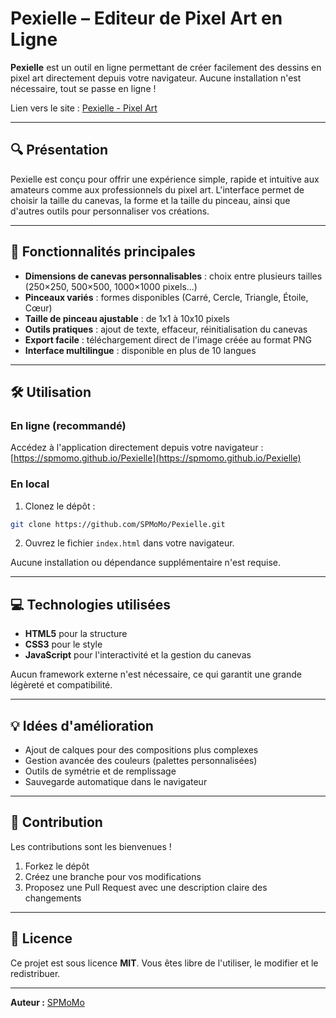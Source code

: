 # Pexielle – Editeur de Pixel Art en Ligne

**Pexielle** est un outil en ligne permettant de créer facilement des dessins en pixel art directement depuis votre navigateur. Aucune installation n'est nécessaire, tout se passe en ligne !

Lien vers le site : [Pexielle - Pixel Art](https://spmomo.github.io/Pexielle)

---

## 🔍 Présentation

Pexielle est conçu pour offrir une expérience simple, rapide et intuitive aux amateurs comme aux professionnels du pixel art. L'interface permet de choisir la taille du canevas, la forme et la taille du pinceau, ainsi que d'autres outils pour personnaliser vos créations.

---

## 🌟 Fonctionnalités principales

- **Dimensions de canevas personnalisables** : choix entre plusieurs tailles (250×250, 500×500, 1000×1000 pixels...)
- **Pinceaux variés** : formes disponibles (Carré, Cercle, Triangle, Étoile, Cœur)
- **Taille de pinceau ajustable** : de 1x1 à 10x10 pixels
- **Outils pratiques** : ajout de texte, effaceur, réinitialisation du canevas
- **Export facile** : téléchargement direct de l'image créée au format PNG
- **Interface multilingue** : disponible en plus de 10 langues

---

## 🛠️ Utilisation

### En ligne (recommandé)
Accédez à l'application directement depuis votre navigateur :
[https://spmomo.github.io/Pexielle](https://spmomo.github.io/Pexielle)

### En local
1. Clonez le dépôt :
```bash
git clone https://github.com/SPMoMo/Pexielle.git
```
2. Ouvrez le fichier `index.html` dans votre navigateur.

Aucune installation ou dépendance supplémentaire n'est requise.

---

## 💻 Technologies utilisées
- **HTML5** pour la structure
- **CSS3** pour le style
- **JavaScript** pour l'interactivité et la gestion du canevas

Aucun framework externe n'est nécessaire, ce qui garantit une grande légèreté et compatibilité.

---

## 💡 Idées d'amélioration
- Ajout de calques pour des compositions plus complexes
- Gestion avancée des couleurs (palettes personnalisées)
- Outils de symétrie et de remplissage
- Sauvegarde automatique dans le navigateur

---

## 📝 Contribution
Les contributions sont les bienvenues !
1. Forkez le dépôt
2. Créez une branche pour vos modifications
3. Proposez une Pull Request avec une description claire des changements

---

## 📜 Licence
Ce projet est sous licence **MIT**. Vous êtes libre de l'utiliser, le modifier et le redistribuer.

---

**Auteur :** [SPMoMo](https://github.com/SPMoMo)
